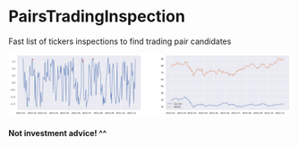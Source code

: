 # PairsTradingInspection

Fast list of tickers inspections to find trading pair candidates

![](https://github.com/mdaplaton/PairsTradingInspection/blob/main/PAIR_TRADING%20PLOT.png?raw=true)

#### Not investment advice! ^^

